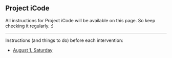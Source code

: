 Project iCode
-------------

All instructions for Project iCode will be available on this page.
So keep checking it regularly. :)

---

Instructions (and things to do) before each intervention:

- [August 1, Saturday][1/8]

[1/8]: 1-8.html
